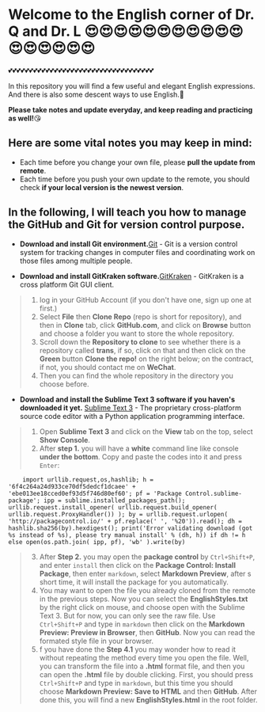 # Welcome to the English corner of Dr. Q and Dr. L :heart_eyes::heart_eyes::heart_eyes::heart_eyes::heart_eyes::heart_eyes::heart_eyes::heart_eyes::heart_eyes::heart_eyes::heart_eyes::heart_eyes::heart_eyes::heart_eyes::heart_eyes::heart_eyes::heart_eyes:
:two_hearts::two_hearts::two_hearts::two_hearts::two_hearts::two_hearts::two_hearts::two_hearts::two_hearts::two_hearts::two_hearts::two_hearts::two_hearts::two_hearts::two_hearts::two_hearts::two_hearts::two_hearts::two_hearts::two_hearts::two_hearts::two_hearts::two_hearts::two_hearts::two_hearts::two_hearts::two_hearts::two_hearts::two_hearts::two_hearts::two_hearts::two_hearts::two_hearts::two_hearts::two_hearts:

In this repository you will find a few useful and elegant English expressions.
And there is also some descent ways to use English.:heartbeat:

**Please take notes and update everyday, and keep reading and practicing as well!**:kissing_heart:

## Here are some vital notes you may keep in mind:

- Each time before you change your own file, please **pull the update from remote**.
- Each time before you push your own update to the remote, you should check **if your local version is the newest version**.

## In the following, I will teach you how to manage the GitHub and Git for version control purpose.

- **Download and install Git environment.**[Git] - Git is a version control system for tracking changes in computer files and coordinating work on those files among multiple people.

- **Download and install GitKraken software.**[GitKraken] - GitKraken is a cross platform Git GUI client.
> 1. log in your GitHub Account (if you don't have one, sign up one at first.)
> 2. Select **File** then **Clone Repo** (repo is short for repository), and then in **Clone** tab, click **GitHub.com**, and click on **Browse** button and choose a folder you want to store the whole repository.
> 3. Scroll down the **Repository to clone** to see whether there is a repository called **trans**, if so, click on that and then click on the **Green** button **Clone the repo!** on the right below; on the contract, if not, you should contact me on **WeChat**.
> 4. Then you can find the whole repository in the directory you choose before.

- **Download and install the Sublime Text 3 software if you haven's downloaded it yet.** [Sublime Text 3] - The proprietary cross-platform source code editor with a Python application programming interface.
> 1. Open **Sublime Text 3** and click on the **View** tab on the top, select **Show Console**.
> 2. After **step 1.** you will have a **white** command line like console **under the bottom**. Copy and paste the codes into it and press `Enter`:
```
	import urllib.request,os,hashlib; h = '6f4c264a24d933ce70df5dedcf1dcaee' + 'ebe013ee18cced0ef93d5f746d80ef60'; pf = 'Package Control.sublime-package'; ipp = sublime.installed_packages_path(); urllib.request.install_opener( urllib.request.build_opener( urllib.request.ProxyHandler()) ); by = urllib.request.urlopen( 'http://packagecontrol.io/' + pf.replace(' ', '%20')).read(); dh = hashlib.sha256(by).hexdigest(); print('Error validating download (got %s instead of %s), please try manual install' % (dh, h)) if dh != h else open(os.path.join( ipp, pf), 'wb' ).write(by)
```
> 3. After **Step 2.** you may open the **package control** by `Ctrl+Shift+P`, and enter `install` then click on the **Package Control: Install Package**, then enter `markdown`, select **Markdown Preview**, after s short time, it will install the package for you automatically.
> 4. You may want to open the file you already cloned from the remote in the previous steps. Now you can select the **EnglishStyles.txt** by the right click on mouse, and choose open with the Sublime Text 3. But for now, you can only see the raw file. Use `Ctrl+Shift+P` and type in `markdown` then click on the **Markdown Preview: Preview in Browser**, then **GitHub**. Now you can read the formated style file in your browser.
> 5. f you have done the **Step 4.1** you may wonder how to read it without repeating the method every time you open the file. Well, you can transform the file into a **.html** format file, and then you can open the **.html** file by double clicking. First, you should press `Ctrl+Shift+P` and type in `markdown`, but this time you should choose **Markdown Preview: Save to HTML** and then **GitHub**. After done this, you will find a new **EnglishStyles.html** in the root folder.




[Sublime Text 3]: <https://www.sublimetext.com/>
[Git]: <https://git-scm.com/downloads>
[GitKraken]: <https://www.gitkraken.com/>